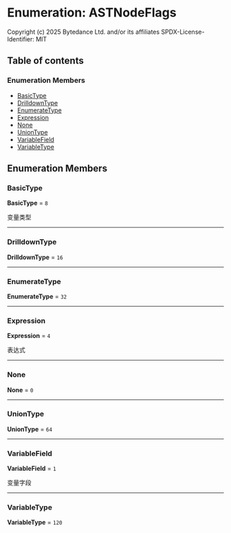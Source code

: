 # Enumeration: ASTNodeFlags

Copyright (c) 2025 Bytedance Ltd. and/or its affiliates
SPDX-License-Identifier: MIT

## Table of contents

### Enumeration Members

* [BasicType](/en/auto-docs/fixed-layout-editor/enums/ASTNodeFlags.md#basictype)
* [DrilldownType](/en/auto-docs/fixed-layout-editor/enums/ASTNodeFlags.md#drilldowntype)
* [EnumerateType](/en/auto-docs/fixed-layout-editor/enums/ASTNodeFlags.md#enumeratetype)
* [Expression](/en/auto-docs/fixed-layout-editor/enums/ASTNodeFlags.md#expression)
* [None](/en/auto-docs/fixed-layout-editor/enums/ASTNodeFlags.md#none)
* [UnionType](/en/auto-docs/fixed-layout-editor/enums/ASTNodeFlags.md#uniontype)
* [VariableField](/en/auto-docs/fixed-layout-editor/enums/ASTNodeFlags.md#variablefield)
* [VariableType](/en/auto-docs/fixed-layout-editor/enums/ASTNodeFlags.md#variabletype)

## Enumeration Members

### BasicType

**BasicType** = `8`

变量类型

***

### DrilldownType

**DrilldownType** = `16`

***

### EnumerateType

**EnumerateType** = `32`

***

### Expression

**Expression** = `4`

表达式

***

### None

**None** = `0`

***

### UnionType

**UnionType** = `64`

***

### VariableField

**VariableField** = `1`

变量字段

***

### VariableType

**VariableType** = `120`
